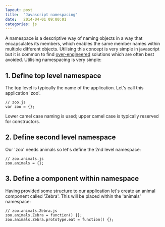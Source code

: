 ```yaml
---
layout: post
title:  "Javascript namespacing"
date:   2014-04-01 09:00:01
categories: js
---
```


<!-- minimising globals -->

A namespace is a descriptive way of naming objects in a way that encapsulates its members, which enables the same member names within multiple different objects. Utilising this concept is very simple in javascript but it is common to find [over-engineered](http://stackoverflow.com/questions/3410984/javascript-namespace) solutions which are often best avoided. Utilising namespacing is very simple:

## 1. Define top level namespace

The top level is typically the name of the application. Let's call this application 'zoo'.

	// zoo.js
	var zoo = {};

Lower camel case naming is used; upper camel case is typically reserved for constructors.

## 2. Define second level namespace

Our 'zoo' needs animals so let's define the 2nd level namespace:

	// zoo.animals.js
	zoo.animals = {};

## 3. Define a component within namespace

Having provided some structure to our application let's create an animal component called 'Zebra'. This will be placed within the 'animals' namespace:

	// zoo.animals.Zebra.js
	zoo.animals.Zebra = function() {};
	zoo.animals.Zebra.prototype.eat = function() {};